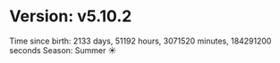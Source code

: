 # Version: v5.10.2
Time since birth: 2133 days, 51192 hours, 3071520 minutes, 184291200 seconds
Season: Summer ☀️
